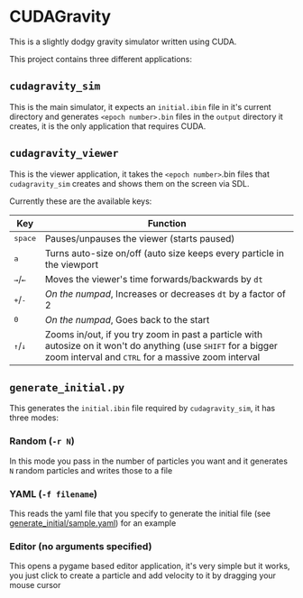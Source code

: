 # CUDAGravity

This is a slightly dodgy gravity simulator written using CUDA.

This project contains three different applications:

## `cudagravity_sim`

This is the main simulator, it expects an `initial.ibin` file in it's current directory and generates `<epoch number>.bin` files 
in the `output` directory it creates, it is the only application that requires CUDA.

## `cudagravity_viewer`

This is the viewer application, it takes the `<epoch number>`.bin files that `cudagravity_sim` creates and shows them on the screen via SDL. 

Currently these are the available keys:

| Key   | Function |
|-------|----------|
| <kbd>space</kbd> | Pauses/unpauses the viewer (starts paused) |
| <kbd>a</kbd> | Turns auto-size on/off (auto size keeps every particle in the viewport |
| <kbd>&#8594;</kbd>/<kbd>&#8592;</kbd> | Moves the viewer's time forwards/backwards by `dt` |
| <kbd>+</kbd>/<kbd>-</kbd> | *On the numpad*, Increases or decreases `dt` by a factor of 2 | 
| <kbd>0</kbd> | *On the numpad*, Goes back to the start |
| <kbd>↑</kbd>/<kbd>↓</kbd> | Zooms in/out, if you try zoom in past a particle with autosize on it won't do anything (use <kbd>SHIFT</kbd> for a bigger zoom interval and <kbd>CTRL</kbd> for a massive zoom interval |

## `generate_initial.py`

This generates the `initial.ibin` file required by `cudagravity_sim`, it has three modes:

### Random (`-r N`)
In this mode you pass in the number of particles you want and it generates `N` random particles and writes those to a file

### YAML (`-f filename`)
This reads the yaml file that you specify to generate the initial file (see [generate_initial/sample.yaml](generate_initial/sample.yaml)) for an example

### Editor (no arguments specified)
This opens a pygame based editor application, it's very simple but it works, you just click to create a particle and add velocity to it by dragging your mouse cursor
